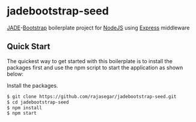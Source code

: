 # jadebootstrap-seed
[JADE](http://jade-lang.com)-[Bootstrap](http://getbootstrap.com) boilerplate project for [NodeJS](http://nodejs.org/) using [Express](http://expressjs.com) middleware

## Quick Start

  The quickest way to get started with this boilerplate is to install the packages first and use the npm script to start the application as shown below:

  Install the packages.

```bash
$ git clone https://github.com/rajasegar/jadebootstrap-seed.git
$ cd jadebootstrap-seed
$ npm install
$ npm start
```
